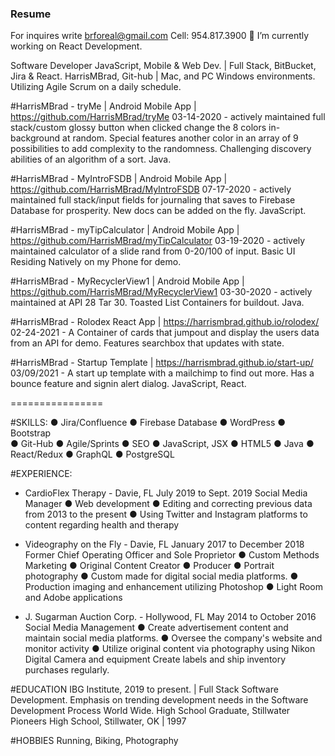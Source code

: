 ### Resume 
For inquires write brforeal@gmail.com Cell: 954.817.3900 
🔭 I’m currently working on React Development.

Software Developer
JavaScript, Mobile & Web Dev. | Full Stack, BitBucket, Jira & React.
HarrisMBrad, Git-hub | Mac, and PC Windows environments. Utilizing Agile Scrum on a daily
schedule.

#HarrisMBrad - tryMe | Android Mobile App | https://github.com/HarrisMBrad/tryMe
03-14-2020 - actively maintained full stack/custom glossy button when clicked change the 8
colors in-background at random. Special features another color in an array of 9 possibilities to
add complexity to the randomness. Challenging discovery abilities of an algorithm of a sort.
Java.

#HarrisMBrad - MyIntroFSDB | Android Mobile App | https://github.com/HarrisMBrad/MyIntroFSDB
07-17-2020 - actively maintained full stack/input fields for journaling that saves to Firebase
Database for prosperity. New docs can be added on the fly. JavaScript.

#HarrisMBrad - myTipCalculator | Android Mobile App | https://github.com/HarrisMBrad/myTipCalculator
03-19-2020 - actively maintained calculator of a slide rand from 0-20/100 of input. Basic UI
Residing Natively on my Phone for demo.

#HarrisMBrad - MyRecyclerView1 | Android Mobile App | https://github.com/HarrisMBrad/MyRecyclerView1
03-30-2020 - actively maintained at API 28 Tar 30. Toasted List Containers for buildout. Java.

#HarrisMBrad - Rolodex React App | https://harrismbrad.github.io/rolodex/
02-24-2021 - A Container of cards that jumpout and display the users data from an API for demo.
Features searchbox that updates with state.

#HarrisMBrad - Startup Template | https://harrismbrad.github.io/start-up/
03/09/2021 - A start up template with a mailchimp to find out more. Has a bounce feature and signin alert dialog. 
JavaScript, React.

================

#SKILLS: 
●	Jira/Confluence
●	Firebase Database
●	WordPress 
●	Bootstrap   
●	Git-Hub 
●	Agile/Sprints 
●	SEO 
●	JavaScript, JSX
●	HTML5
●	Java 
●	React/Redux
●	GraphQL 
●	PostgreSQL

#EXPERIENCE: 
 - CardioFlex Therapy - Davie, FL 				         July 2019 to Sept. 2019
Social Media Manager 
●	Web development 
●	Editing and correcting previous data from 2013 to the present
●	 Using Twitter and Instagram platforms to content regarding health and therapy

 - Videography on the Fly - Davie, FL 			  January 2017 to December 2018 
Former Chief Operating Officer and Sole Proprietor 
●	Custom Methods Marketing 
●	Original Content Creator 
●	Producer
●	Portrait photography
●	Custom made for digital social media platforms. 
●	Production imaging and enhancement utilizing Photoshop 
●	Light Room and Adobe applications 
 - J. Sugarman Auction Corp. - Hollywood, FL      May 2014 to October 2016 
Social Media Management 
●	Create advertisement content and maintain social media platforms. 
●	Oversee the company's website and monitor activity 
●	Utilize original content via photography using Nikon Digital Camera and equipment Create labels and ship inventory purchases regularly. 



#EDUCATION
IBG Institute, 2019 to present. | Full Stack Software Development. Emphasis on trending
development needs in the Software Development Process World Wide.
High School Graduate, Stillwater Pioneers High School, Stillwater, OK | 1997

#HOBBIES
Running, Biking, Photography












